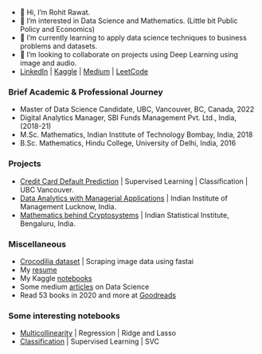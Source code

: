 - 👋 Hi, I’m Rohit Rawat. 
- 👀 I’m interested in Data Science and Mathematics. (Little bit Public Policy and Economics)
- 🌱 I’m currently learning to apply data science techniques to business problems and datasets.
- 💞️ I’m looking to collaborate on projects using Deep Learning using image and audio.
- [LinkedIn](https://www.linkedin.com/in/rohit-rawat-68778a8b/) | [Kaggle](https://www.kaggle.com/rrrohit) | [Medium](https://medium.com/@rrrohit) | [LeetCode](https://leetcode.com/rrrohit/)  

### Brief Academic & Professional Journey
- Master of Data Science Candidate, UBC, Vancouver, BC, Canada, 2022
- Digital Analytics Manager, SBI Funds Management Pvt. Ltd., India, (2018-21)
- M.Sc. Mathematics, Indian Institute of Technology Bombay, India, 2018
- B.Sc. Mathematics, Hindu College, University of Delhi, India, 2016

### Projects
- [Credit Card Default Prediction](https://github.com/garhwalinauna/Credit-Card-Default-Prediction) | Supervised Learning | Classification | UBC Vancouver.
- [Data Analytics with Managerial Applications](https://github.com/garhwalinauna/analytics-internship-iiml) | Indian Institute of Management Lucknow, India.
- [Mathematics behind Cryptosystems](https://github.com/garhwalinauna/cryptography-isib) | Indian Statistical Institute, Bengaluru, India.

### Miscellaneous

- [Crocodilia dataset](https://github.com/garhwalinauna/crocodilia-dataset) | Scraping image data using fastai
- My [resume](https://github.com/garhwalinauna/garhwalinauna/blob/main/One-Page-Resume-27-12.pdf)
- My Kaggle [notebooks](https://www.kaggle.com/rrrohit/code)
- Some medium [articles](https://medium.com/@rrrohit/thinking-fastai-and-slow-day-1-94cb7a64616a?source=friends_link&sk=063bd7160332293a6014d3421f191fe6) on Data Science
- Read 53 books in 2020 and more at [Goodreads](https://www.goodreads.com/user/show/24741273-rohit-rawat)

### Some interesting notebooks

- [Multicollinearity](https://www.kaggle.com/rrrohit/regression-ridge-or-lasso-multicollinearity) | Regression | Ridge and Lasso
- [Classification](https://www.kaggle.com/rrrohit/classification-using-svc) | Supervised Learning | SVC 


